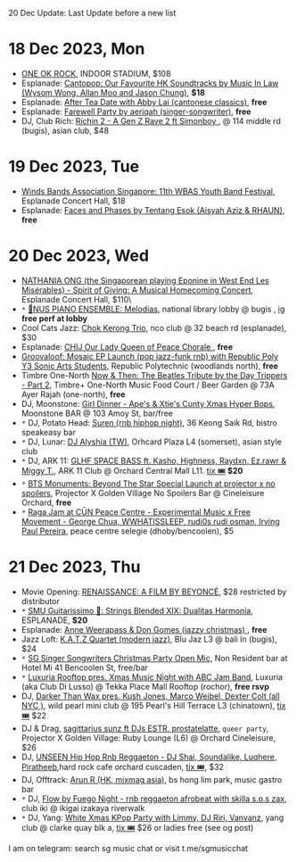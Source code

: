 20 Dec Update: Last Update before a new list

# 18 Dec 2023, Mon
- [ONE OK ROCK](https://ticketmaster.sg/activity/detail/23_oneokrock), INDOOR STADIUM, $108
- Esplanade: [Cantopop: Our Favourite HK Soundtracks by Music In Law (Wysom Wong, Allan Moo and Jason Chung)](https://esplanade.com/whats-on/festivals-and-series/series/coffee-morning-and-afternoon-tea/our-favourite-hk-soundtracks-by-music-in-law), **$18**
- Esplanade: [After Tea Date with Abby Lai (cantonese classics)](https://esplanade.com/whats-on/festivals-and-series/series/coffee-morning-and-afternoon-tea/after-tea-date-with-abby-lai), **free**
- Esplanade: [Farewell Party by aeriqah (singer-songwriter)](https://esplanade.com/whats-on/festivals-and-series/free-programmes/2023/come-together/farewell-party), **free**
- DJ, Club Rich: [Richin 2 - A Gen Z Rave 2 ft Simonboy ](https://instagram.com/p/C0eVdPQym0h/),  @ 114 middle rd (bugis), asian club, $48

# 19 Dec 2023, Tue
- [Winds Bands Association Singapore: 11th WBAS Youth Band Festival](https://sistic.com.sg/events/wbas1223), Esplanade Concert Hall, $18
- Esplanade: [Faces and Phases by Tentang Esok (Aisyah Aziz & RHAUN)](https://esplanade.com/whats-on/festivals-and-series/free-programmes/2023/come-together/faces-and-phases), **free**

# 20 Dec 2023, Wed
- [NATHANIA ONG (the Singaporean playing Eponine in West End Les Misérables) - Spirit of Giving: A Musical Homecoming Concert](https://sistic.com.sg/events/giving1223), Esplanade Concert Hall, $110\
- `*` [🎹NUS PIANO ENSEMBLE: Melodias](https://www.eventbrite.sg/e/773460470087), national library lobby @ bugis , [ig](https://www.instagram.com/p/C01Ea-ixA0a/) **free perf at lobby**
- Cool Cats Jazz: [Chok Kerong Trio](https://feverup.com/m/129097), nco club @ 32 beach rd (esplanade), $30
- Esplanade: [CHIJ Our Lady Queen of Peace Chorale ](https://esplanade.com/whats-on/festivals-and-series/free-programmes/2023/come-together/chij-our-lady-queen-of-peace-chorale), **free**
- [Groovaloof: Mosaic EP Launch (pop jazz-funk rnb) with Republic Poly Y3 Sonic Arts Students](https://instagram.com/p/C0jRQI6Bd9e/), Republic Polytechnic (woodlands north),  **free**
- Timbre One-North [Now & Then: The Beatles Tribute by the Day Trippers - Part 2](https://instagram.com/p/C0fxtHoSHgn/), Timbre+ One-North Music Food Court / Beer Garden @ 73A Ayer Rajah (one-north), **free**
- DJ, Moonstone: [Girl Dinner - Ape's & Xtie's  Cunty Xmas Hyper Bops](https://instagram.com/p/C0gwV1OSUzz/), Moonstone BAR @ 103 Amoy St, bar/free
- `*` DJ, Potato Head: [Suren (rnb hiphop night)](https://www.instagram.com/p/C0OaDy7Sh9J/), 36 Keong Saik Rd, bistro speakeasy bar
-  `*` DJ, Lunar: [DJ Alyshia (TW)](https://www.instagram.com/p/C0-9t2aS1ZX/), Orhcard Plaza L4 (somerset), asian style club
-  `*` DJ, ARK 11: [GLHF SPACE BASS  ft. Kasho, Highness, Raydxn, Ez.rawr & Miggy T.](https://www.instagram.com/p/C0_IYBFyHa6/), ARK 11 Club @ Orchard Central Mall L11. [tix 🎟](https://glhfspacebass.peatix.com) **$20**
- `*` [BTS Monuments: Beyond The Star Special Launch at projector x no spoilers](https://www.eventbrite.sg/e/774202449367), Projector X Golden Village No Spoilers Bar @ Cineleisure Orchard, **free**
- `*` [Raga Jam at CŪN Peace Centre - Experimental Music x Free Movement - George Chua, WWHATISSLEEP, rudi0s rudi osman, Irving Paul Pereira](https://www.instagram.com/p/CzolBS0SZO4/), peace centre selegie (dhoby/bencoolen), $5


# 21 Dec 2023, Thu
- Movie Opening: [RENAISSANCE: A FILM BY BEYONCÉ](https://theprojector.sg/films-and-events/renaissance/), $28 restricted by distributor
- `*` [SMU Guitarissimo 🎸: Strings Blended XIX: Dualitas Harmonia](https://www.instagram.com/p/C00wJdJRjdj/), ESPLANADE, **$20**
- Esplanade: [Anne Weerapass & Don Gomes (jazzy christmas) ](https://esplanade.com/whats-on/festivals-and-series/free-programmes/2023/come-together/anne-weerapass-and-don-gomes), **free**
- Jazz Loft: [K.A.T.Z Quartet (modern jazz)](https://eventbrite.sg/e/765546970597), Blu Jaz L3 @ bali ln (bugis), $24
- `*` [SG Singer Songwriters Christmas Party Open Mic](https://peatix.com/event/3790856), Non Resident bar at Hotel Mi 41 Bencoolen St, free/bar
- `*` [Luxuria Rooftop pres. Xmas Music Night with ABC Jam Band](https://www.instagram.com/p/C0_OJpgyifE/), Luxuria (aka Club Di Lusso) @ Tekka Place Mall Rooftop (rochor), **free rsvp**
- DJ, [Darker Than Wax pres. Kush Jones, Marco Weibel, Dexter Colt (all NYC )](https://www.instagram.com/p/C0jSmFVSQmW/), wild pearl mini club @ 195 Pearl's Hill Terrace L3 (chinatown), [tix 🎟](https://eventbrite.sg/e/773581201197) $22
- DJ & Drag, [sagittarius sunz ft DJs ESTR, prostatelatte](https://sagsunz.peatix.com/), `queer party`, Projector X Golden Village: Ruby Lounge (L6) @ Orchard Cineleisure, $26
- DJ, [UNSEEN Hip Hop Rnb Reggaeton - DJ Shai, Soundalike, Luqhere, Piratheeb](https://instagram.com/p/C0OweZDxPI4/),hard rock cafe orchard cuscaden, [tix 🎟](https://eventbrite.com/e/763850516457), $32
- DJ, Offtrack: [Arun R (HK, mixmag asia)](https://instagram.com/p/Cz5buRmSfd9/), bs hong lim park, music gastro bar
- `*` DJ, [Flow by Fuego Night - rnb reggaeton afrobeat with skilla s.o.s zax](https://flow21dec.peatix.com/), club iki @ ikigai izakaya riverwalk
- `*` DJ, Yang: [White Xmas KPop Party with Limmy, DJ Riri, Vanvanz](https://www.instagram.com/p/C03xHLlyr5T/), yang club @ clarke quay blk a, [tix 🎟](https://app.ticket-crowdserve.com/events/asian-szn-20-white-xmas-kpop-party-clq6c5yo70052pu01d7rqvh5b) $26 or ladies free (see og post)

I am on telegram: search sg music chat or visit t.me/sgmusicchat
